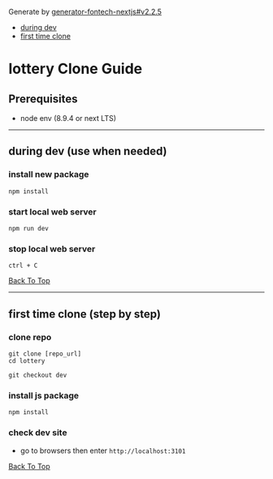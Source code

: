 <a name="top"></a>
Generate by [generator-fontech-nextjs#v2.2.5](https://github.com/Fontech/generator-fontech-nextjs/tree/v2.2.5)

* [during dev](#during-dev)
* [first time clone](#first-time-clone)


# lottery Clone Guide

## Prerequisites

* node env (8.9.4 or next LTS)

***

<a name="during-dev"></a>

## during dev (use when needed)

### install new package

```
npm install
```

### start local web server

```
npm run dev
```

### stop local web server

```
ctrl + C
```

[Back To Top](#top)

***

<a name="first-time-clone"></a>

## first time clone (step by step)

### clone repo

```
git clone [repo_url]
cd lottery
```

```
git checkout dev
```

### install js package
```
npm install
```

### check dev site
* go to browsers then enter `http://localhost:3101`

[Back To Top](#top)
